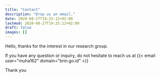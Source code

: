 ```yaml
---
title: "Contact"
description: "Drop us an email."
date: 2020-08-27T19:25:12+02:00
lastmod: 2020-08-27T19:25:12+02:00
draft: false
images: []
---
```


Hello, thanks for the interest in our research group.

If you have any question or inquiry, do not hesitate to reach us at
{{< email user="muha162" domain="brin.go.id" >}}

Thank you

